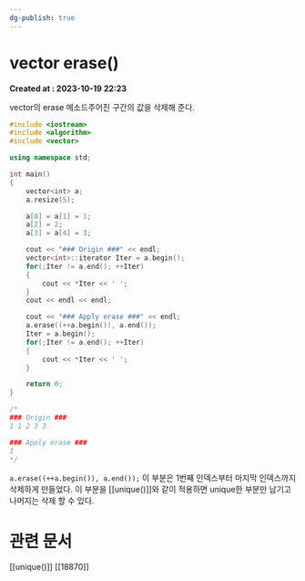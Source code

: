 ```yaml
---
dg-publish: true
---
```


# vector erase() 
**Created at : 2023-10-19 22:23**

vector의 erase 메소드주어진 구간의 값을 삭제해 준다.

```cpp
#include <iostream>
#include <algorithm>
#include <vector>

using namespace std;

int main()
{
    vector<int> a;
    a.resize(5);

    a[0] = a[1] = 1;
    a[2] = 2;
    a[3] = a[4] = 3;

    cout << "### Origin ###" << endl;
    vector<int>::iterator Iter = a.begin();
    for(;Iter != a.end(); ++Iter)
    {
        cout << *Iter << ' ';
    }
    cout << endl << endl;

    cout << "### Apply erase ###" << endl;
    a.erase((++a.begin()), a.end());
    Iter = a.begin();
    for(;Iter != a.end(); ++Iter)
    {
        cout << *Iter << ' ';
    }

    return 0;
}

/*
### Origin ###
1 1 2 3 3

### Apply erase ###
1
*/
```

`a.erase((++a.begin()), a.end());`
이 부분은 1번째 인덱스부터 마지막 인덱스까지 삭제하게 만들었다. 이 부분을 [[unique()]]와 같이 적용하면 unique한 부분만 남기고 나머지는 삭제 할 수 있다.

# 관련 문서
[[unique()]]
[[18870]]

